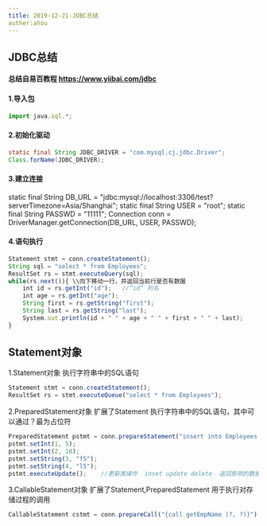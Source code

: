```yaml
---
title: 2019-12-21-JDBC总结
auther:ahou
---
```

## JDBC总结

#### 总结自易百教程  https://www.yiibai.com/jdbc

#### 1.导入包
``` javascript
import java.sql.*;
```
#### 2.初始化驱动
``` java
static final String JDBC_DRIVER = "com.mysql.cj.jdbc.Driver";
Class.forName(JDBC_DRIVER);
```
#### 3.建立连接
static final String DB_URL = "jdbc:mysql://localhost:3306/test?serverTimezone=Asia/Shanghai";
static final String USER = "root";
static final String PASSWD = "11111";
Connection conn = DriverManager.getConnection(DB_URL, USER, PASSWD); 

#### 4.语句执行
``` javascript
Statement stmt = conn.createStatement();
String sql = "select * from Employees";
ResultSet rs = stmt.executeQuery(sql);
while(rs.next()){ \\向下移动一行，并返回当前行是否有数据
    int id = rs.getInt("id");   //“id” 列名
    int age = rs.getInt("age");
    String first = rs.getString("first");
    String last = rs.getString("last");
    System.out.println(id + " " + age + " " + first + " " + last);
}
```

## Statement对象

1.Statement对象
执行字符串中的SQL语句
``` javascript
Statement stmt = conn.createStatement();
ResultSet rs = stmt.executeQueue("select * from Employees");
```

2.PreparedStatement对象
扩展了Statement
执行字符串中的SQL语句，其中可以通过？最为占位符

``` javascript
PreparedStatement pstmt = conn.prepareStatement("insert into Employees values(?, ?, ?, ?)");
pstmt.setInt(1, 5);
pstmt.setInt(2, 18);
pstmt.setString(3, "f5");
pstmt.setString(4, "l5");
pstmt.executeUpdate();    //更新类操作  inset update delete  返回影响的数据行数
```

3.CallableStatement对象
扩展了Statement,PreparedStatement
用于执行对存储过程的调用
``` javascript
CallableStatement cstmt = conn.prepareCall("{call getEmpName (?, ?)}");  // 预先有定义sql存储过程getEmpName
```


